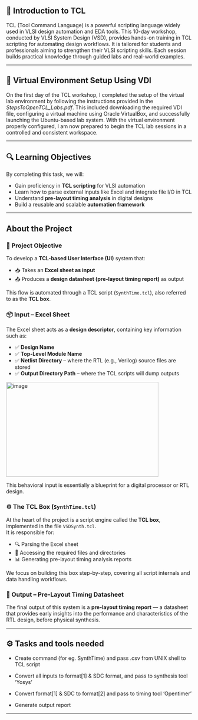 


## 🧠 Introduction to TCL

TCL (Tool Command Language) is a powerful scripting language widely used in VLSI design automation and EDA tools. This 10-day workshop, conducted by VLSI System Design (VSD), provides hands-on training in TCL scripting for automating design workflows. It is tailored for students and professionals aiming to strengthen their VLSI scripting skills. Each session builds practical knowledge through guided labs and real-world examples.

---
## 🔧 Virtual Environment Setup Using VDI

On the first day of the TCL workshop, I completed the setup of the virtual lab environment by following the instructions provided in the *StepsToOpenTCL_Labs.pdf*. This included downloading the required VDI file, configuring a virtual machine using Oracle VirtualBox, and successfully launching the Ubuntu-based lab system. With the virtual environment properly configured, I am now prepared to begin the TCL lab sessions in a controlled and consistent workspace.

---
##  🔍 Learning Objectives

By completing this task, we will:

- Gain proficiency in **TCL scripting** for VLSI automation
- Learn how to parse external inputs like Excel and integrate file I/O in TCL
- Understand **pre-layout timing analysis** in digital designs
- Build a reusable and scalable **automation framework**

---
## About the Project
### 🎯 Project Objective

To develop a **TCL-based User Interface (UI)** system that:
- 📥 Takes an **Excel sheet as input**
- 📤 Produces a **design datasheet (pre-layout timing report)** as output

This flow is automated through a TCL script (`SynthTime.tcl`), also referred to as the **TCL box**.



### 📦 Input – Excel Sheet

The Excel sheet acts as a **design descriptor**, containing key information such as:

- ✅ **Design Name**  
- ✅ **Top-Level Module Name**  
- ✅ **Netlist Directory** – where the RTL (e.g., Verilog) source files are stored  
- ✅ **Output Directory Path** – where the TCL scripts will dump outputs
 <img width="413" height="257" alt="image" src="https://github.com/user-attachments/assets/254fafc5-3af8-49c9-ad6b-b4f4661b0e2d" />


This behavioral input is essentially a blueprint for a digital processor or RTL design.



### ⚙️ The TCL Box (`SynthTime.tcl`)

At the heart of the project is a script engine called the **TCL box**, implemented in the file `VSDSynth.tcl`.  
It is responsible for:
- 🔍 Parsing the Excel sheet  
- 📂 Accessing the required files and directories  
- 📊 Generating pre-layout timing analysis reports

We focus on building this box step-by-step, covering all script internals and data handling workflows.



### 📄 Output – Pre-Layout Timing Datasheet

The final output of this system is a **pre-layout timing report** — a datasheet that provides early insights into the performance and characteristics of the RTL design, before physical synthesis.

---

## ⚙️ Tasks and tools needed
- Create command (for eg. SynthTime) and pass .csv from UNIX shell to TCL script

- Convert all inputs to format[1] & SDC format, and pass to synthesis tool ‘Yosys’

- Convert format[1] & SDC to format[2] and pass to timing tool ‘Opentimer’

- Generate output report

---



